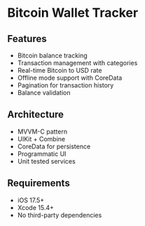 # Bitcoin Wallet Tracker

## Features
- Bitcoin balance tracking
- Transaction management with categories
- Real-time Bitcoin to USD rate
- Offline mode support with CoreData
- Pagination for transaction history
- Balance validation

## Architecture
- MVVM-C pattern
- UIKit + Combine
- CoreData for persistence
- Programmatic UI
- Unit tested services

## Requirements
- iOS 17.5+
- Xcode 15.4+
- No third-party dependencies
